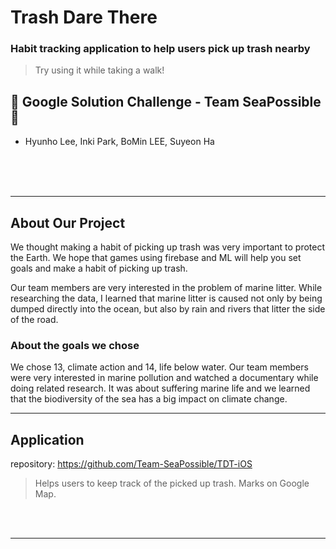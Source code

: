 # Trash Dare There
### Habit tracking application to help users pick up trash nearby
> Try using it while taking a walk!

## 👥 Google Solution Challenge - Team SeaPossible 👥 
- Hyunho Lee, Inki Park, BoMin LEE, Suyeon Ha

<br/>
<br/>
<br/>

---

## About Our Project

  We thought making a habit of picking up trash was very important to protect the Earth. We hope that games using firebase and ML will help you set goals and make a habit of picking up trash.
  
  Our team members are very interested in the problem of marine litter. While researching the data, I learned that marine litter is caused not only by being dumped directly into the ocean, but also by rain and rivers that litter the side of the road.
  
### About the goals we chose
  We chose 13, climate action and 14, life below water. Our team members were very interested in marine pollution and watched a documentary while doing related research. It was about suffering marine life and we learned that the biodiversity of the sea has a big impact on climate change.

---

## Application
repository: https://github.com/Team-SeaPossible/TDT-iOS
> Helps users to keep track of the picked up trash. Marks on Google Map.

<br/>
<br/>

---
